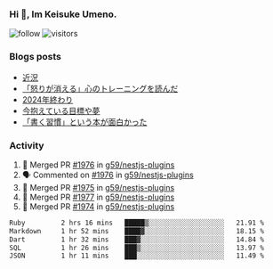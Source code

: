 ### Hi 👋, Im Keisuke Umeno.

<!--
**9renpoto/9renpoto** is a ✨ _special_ ✨ repository because its `README.md` (this file) appears on your GitHub profile.

Here are some ideas to get you started:

- 🔭 I’m currently working on ...
- 🌱 I’m currently learning ...
- 👯 I’m looking to collaborate on ...
- 🤔 I’m looking for help with ...
- 💬 Ask me about ...
- 📫 How to reach me: ...
- 😄 Pronouns: ...
- ⚡ Fun fact: ...
-->

![follow](https://img.shields.io/github/followers/9renpoto?label=Follow&style=social)
![visitors](https://komarev.com/ghpvc/?username=9renpoto&label=Profile%20views&color=0e75b6&style=flat)

### Blogs posts

<!-- BLOG-POST-LIST:START -->
- [近況](https://9renpoto.win/entry/2025/04/05/current_status)
- [「怒りが消える」心のトレーニングを読んだ](https://9renpoto.win/entry/2025/02/01/anger-management)
- [2024年終わり](https://9renpoto.win/entry/2024/12/31/2024-end)
- [今抱えている目標や夢](https://9renpoto.win/entry/2024/12/02/objective)
- [「書く習慣」という本が面白かった](https://9renpoto.win/entry/2024/11/11/leave_a_feeling_sad)
<!-- BLOG-POST-LIST:END -->

### Activity

<!--START_SECTION:activity-->
1. 🎉 Merged PR [#1976](https://github.com/g59/nestjs-plugins/pull/1976) in [g59/nestjs-plugins](https://github.com/g59/nestjs-plugins)
2. 🗣 Commented on [#1976](https://github.com/g59/nestjs-plugins/pull/1976#issuecomment-3264925713) in [g59/nestjs-plugins](https://github.com/g59/nestjs-plugins)
3. 🎉 Merged PR [#1975](https://github.com/g59/nestjs-plugins/pull/1975) in [g59/nestjs-plugins](https://github.com/g59/nestjs-plugins)
4. 🎉 Merged PR [#1977](https://github.com/g59/nestjs-plugins/pull/1977) in [g59/nestjs-plugins](https://github.com/g59/nestjs-plugins)
5. 🎉 Merged PR [#1974](https://github.com/g59/nestjs-plugins/pull/1974) in [g59/nestjs-plugins](https://github.com/g59/nestjs-plugins)
<!--END_SECTION:activity-->

<!--START_SECTION:waka-->

```txt
Ruby         2 hrs 16 mins   █████▒░░░░░░░░░░░░░░░░░░░   21.91 %
Markdown     1 hr 52 mins    ████▓░░░░░░░░░░░░░░░░░░░░   18.15 %
Dart         1 hr 32 mins    ███▓░░░░░░░░░░░░░░░░░░░░░   14.84 %
SQL          1 hr 26 mins    ███▒░░░░░░░░░░░░░░░░░░░░░   13.97 %
JSON         1 hr 11 mins    ███░░░░░░░░░░░░░░░░░░░░░░   11.49 %
```

<!--END_SECTION:waka-->
